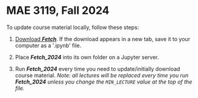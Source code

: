 # MAE 3119, Fall 2024

To update course material locally, follow these steps:

1. <a data-auto-download href="https://raw.githubusercontent.com/bardet/GWU-MAE3120_2024/master/Fetch_2024.ipynb">Download <b><i>Fetch</b></i></a>. If the download appears in a new tab, save it to your computer as a '.ipynb' file. 

2. Place ***Fetch_2024*** into its own folder on a Jupyter server.

3. Run ***Fetch_2024*** every time you need to update/initially download course material. *Note: all lectures will be replaced every time you run ***Fetch_2024*** unless you change the `MIN_LECTURE` value at the top of the file.*
